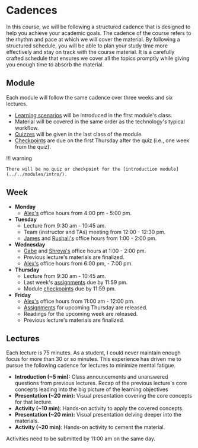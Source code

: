 # Cadences

In this course, we will be following a structured cadence that is designed to help you achieve your academic goals.
The cadence of the course refers to the rhythm and pace at which we will cover the material.
By following a structured schedule, you will be able to plan your study time more effectively and stay on track with the course material.
It is a carefully crafted schedule that ensures we cover all the topics promptly while giving you enough time to absorb the material.

## Module

Each module will follow the same cadence over three weeks and six lectures.

-   [Learning scenarios][learning-scenario] will be introduced in the first module's class.
-   Material will be covered in the same order as the technology's typical workflow.
-   [Quizzes][quiz] will be given in the last class of the module.
-   [Checkpoints][checkpoints] are due on the first Thursday after the quiz (i.e., one week from the quiz).

!!! warning

    There will be no quiz or checkpoint for the [introduction module](../../modules/intro/).

## Week

-   **Monday**
    -   [Alex's][alex] office hours from 4:00 pm - 5:00 pm.
-   **Tuesday**
    -   Lecture from 9:30 am - 10:45 am.
    -   Team (instructor and TAs) meeting from 12:00 - 12:30 pm.
    -   [James][james] and [Rushali's][rushali] office hours from 1:00 - 2:00 pm.
-   **Wednesday**
    -   [Gabe][gabe] and [Shreya's][shreya] office hours at 1:00 - 2:00  pm.
    -   Previous lecture's materials are finalized.
    -   [Alex's][alex] office hours from 6:00 pm, - 7:00 pm.
-   **Thursday**
    -   Lecture from 9:30 am - 10:45 am.
    -   Last week's [assignments][assignments] due by 11:59 pm.
    -   Module [checkpoints][checkpoints] due by 11:59 pm.
-   **Friday**
    -   [Alex's][alex] office hours from 11:00 am - 12:00 pm.
    -   [Assignments][assignments] for upcoming Thursday are released.
    -   Readings for the upcoming week are released.
    -   Previous lecture's materials are finalized.

## Lectures

Each lecture is 75 minutes.
As a student, I could never maintain enough focus for more than 30 or so minutes.
This experience has driven me to pursue the following cadence for lectures to minimize mental fatigue.

-   **Introduction (~5 min):** Class announcements and unanswered questions from previous lectures.
    Recap of the previous lecture's core concepts leading into the big picture of the learning objectives
-   **Presentation (~20 min):** Visual presentation covering the core concepts for that lecture.
-   **Activity (~10 min)**: Hands-on activity to apply the covered concepts.
-   **Presentation (~20 min):** Visual presentation delving deeper into the materials.
-   **Activity (~20 min)**: Hands-on activity to cement the material.

Activities need to be submitted by 11:00 am on the same day.

<!-- LINKS -->

[learning-scenario]: /syllabus/philosophy#real-world-scenarios-enhance-learning
[quiz]: /syllabus/assessments/#quizzes
[checkpoints]: /syllabus/assessments/#checkpoints
[assignments]: /syllabus/assessments/#assignments
[gabe]: /team#gabe-medeiros
[rushali]: /team#rushali-patel
[shreya]: /team#shreya-kundu
[james]: /team#james-liu
[alex]: /team#alex-maldonado
